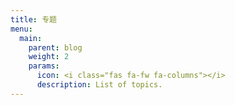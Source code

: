 ```yaml
---
title: 专题
menu:
  main:
    parent: blog
    weight: 2
    params:
      icon: <i class="fas fa-fw fa-columns"></i>
      description: List of topics.
---
```

